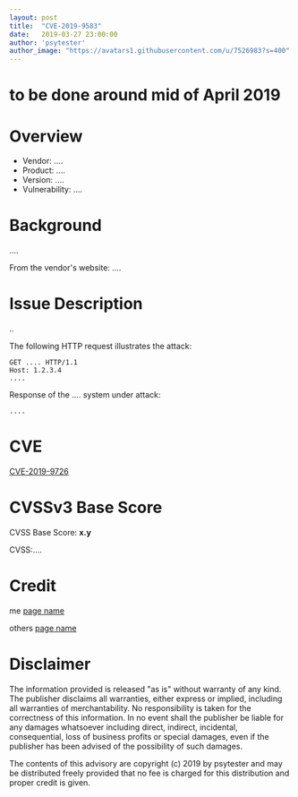 ```yaml
---
layout: post
title:  "CVE-2019-9583"
date:   2019-03-27 23:00:00
author: 'psytester'
author_image: "https://avatars1.githubusercontent.com/u/7526983?s=400"
---
```


# to be done around mid of April 2019

# Overview

- Vendor: ....
- Product: ....
- Version: ....
- Vulnerability: ....

# Background

....

From the vendor's website:
....

# Issue Description

..

The following HTTP request illustrates the attack:

~~~ http
GET .... HTTP/1.1
Host: 1.2.3.4
....
~~~

Response of the .... system under attack:

~~~
....
~~~

# CVE

[CVE-2019-9726](https://cve.mitre.org/cgi-bin/cvename.cgi?name=CVE-2019-9726)

# CVSSv3 Base Score

CVSS Base Score: __x.y__

CVSS:....

# Credit

me [page name](https://url.com)

others [page name](https://url.com)

# Disclaimer

The information provided is released "as is" without warranty of any kind. The publisher disclaims all warranties, either express or implied, including all warranties of merchantability. No responsibility is taken for the correctness of this information.
In no event shall the publisher be liable for any damages whatsoever including direct, indirect, incidental, consequential, loss of business profits or special damages, even if the publisher has been advised of the possibility of such damages.

The contents of this advisory are copyright (c) 2019 by psytester and may be distributed freely provided that no fee is charged for this distribution and proper credit is given.